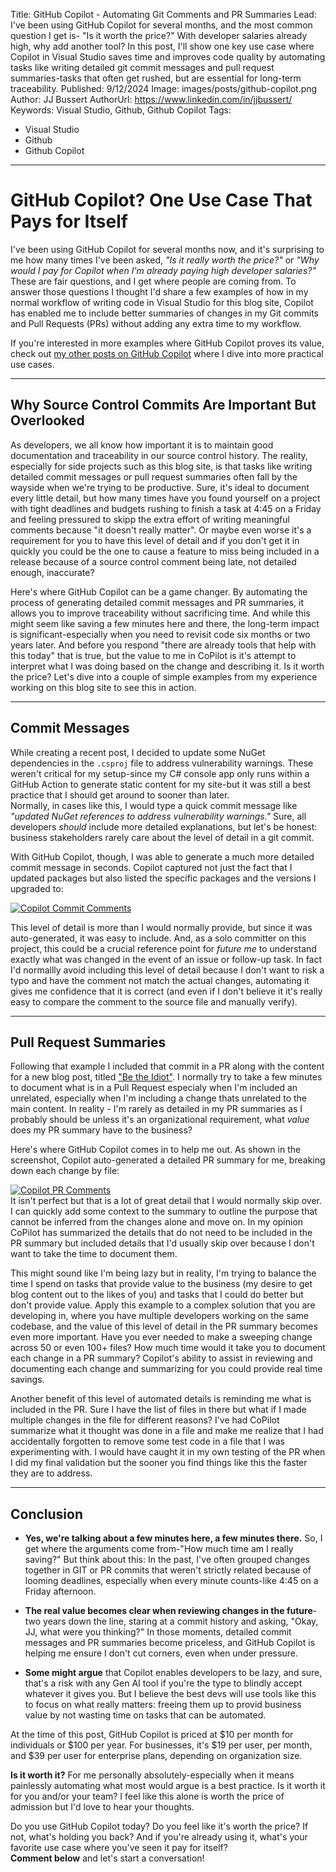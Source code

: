 Title: GitHub Copilot - Automating Git Comments and PR Summaries
Lead: I've been using GitHub Copilot for several months, and the most common question I get is- "Is it worth the price?" With developer salaries already high, why add another tool? In this post, I'll show one key use case where Copilot in Visual Studio saves time and improves code quality by automating tasks like writing detailed git commit messages and pull request summaries-tasks that often get rushed, but are essential for long-term traceability.
Published: 9/12/2024
Image: images/posts/github-copilot.png
Author: JJ Bussert
AuthorUrl: https://www.linkedin.com/in/jjbussert/
Keywords: Visual Studio, Github, Github Copilot
Tags:
 - Visual Studio
 - Github
 - Github Copilot
---
# GitHub Copilot? One Use Case That Pays for Itself

I've been using GitHub Copilot for several months now, and it's surprising to me how many times I've been asked, *"Is it really worth the price?"* or *"Why would I pay for Copilot when I'm already paying high developer salaries?"* These are fair questions, and I get where people are coming from. To answer those questions I thought I'd share a few examples of how in my normal workflow of writing code in Visual Studio for this blog site, Copilot has enabled me to include better summaries of changes in my Git commits and Pull Requests (PRs) without adding any extra time to my workflow.

If you're interested in more examples where GitHub Copilot proves its value, check out [my other posts on GitHub Copilot](https://www.e13.tech/tags/github-copilot) where I dive into more practical use cases.

---

## Why Source Control Commits Are Important But Overlooked

As developers, we all know how important it is to maintain good documentation and traceability in our source control history. The reality, especially for side projects such as this blog site, is that tasks like writing detailed commit messages or pull request summaries often fall by the wayside when we're trying to be productive. Sure, it's ideal to document every little detail, but how many times have you found yourself on a project with tight deadlines and budgets rushing to finish a task at 4:45 on a Friday and feeling pressured to skipp the extra effort of writing meaningful comments because "it doesn't really matter". Or maybe even worse it's a requirement for you to have this level of detail and if you don't get it in quickly you could be the one to cause a feature to miss being included in a release because of a source control comment being late, not detailed enough, inaccurate?  

Here's where GitHub Copilot can be a game changer. By automating the process of generating detailed commit messages and PR summaries, it allows you to improve traceability without sacrificing time. And while this might seem like saving a few minutes here and there, the long-term impact is significant-especially when you need to revisit code six months or two years later. And before you respond "there are already tools that help with this today" that is true, but the value to me in CoPilot is it's attempt to interpret what I was doing based on the change and describing it. Is it worth the price? Let's dive into a couple of simple examples from my experience working on this blog site to see this in action.

---

## Commit Messages 

While creating a recent post, I decided to update some NuGet dependencies in the `.csproj` file to address vulnerability warnings. These weren't critical for my setup-since my C# console app only runs within a GitHub Action to generate static content for my site-but it was still a best practice that I should get around to sooner than later.  
Normally, in cases like this, I would type a quick commit message like *"updated NuGet references to address vulnerability warnings."* Sure, all developers *should* include more detailed explanations, but let's be honest: business stakeholders rarely care about the level of detail in a git commit.

With GitHub Copilot, though, I was able to generate a much more detailed commit message in seconds. Copilot captured not just the fact that I updated packages but also listed the specific packages and the versions I upgraded to:

[![Copilot Commit Comments](/images/posts/github-copilot-git-comments/commit.png "Copilot Commit Comments")](/images/posts/github-copilot-git-comments/commit.png)  

This level of detail is more than I would normally provide, but since it was auto-generated, it was easy to include. And, as a solo committer on this project, this could be a crucial reference point for *future me* to understand exactly what was changed in the event of an issue or follow-up task.  In fact I'd normallly avoid including this level of detail because I don't want to risk a typo and have the comment not match the actual changes, automating it gives me confidence that it is correct (and even if I don't believe it it's really easy to compare the comment to the source file and manually verify).  

---

## Pull Request Summaries

Following that example I included that commit in a PR along with the content for a new blog post, titled ["Be the Idiot"](https://www.e13.tech/posts/leadership-be-the-idiot). I normally try to take a few minutes to document what is in a Pull Request especialy when I'm included an unrelated, especially when I'm including a change thats unrelated to the main content. In reality - I'm rarely as detailed in my PR summaries as I probably should be unless it's an organizational requirement, what *value* does my PR summary have to the business? 

Here's where GitHub Copilot comes in to help me out. As shown in the screenshot, Copilot auto-generated a detailed PR summary for me, breaking down each change by file:

[![Copilot PR Comments](/images/posts/github-copilot-git-comments/pr.png "Copilot PR Comments")](/images/posts/github-copilot-git-comments/pr.png)  
It isn't perfect but that is a lot of great detail that I would normally skip over. I can quickly add some context to the summary to outline the purpose that cannot be inferred from the changes alone and move on.  In my opinion CoPilot has summarized the details that do not need to be included in the PR summary but included details that I'd usually skip over because I don't want to take the time to document them.

This might sound like I'm being lazy but in reality, I'm trying to balance the time I spend on tasks that provide value to the business (my desire to get blog content out to the likes of you) and tasks that I could do better but don't provide value.  Apply this example to a complex solution that you are developing in, where you have multiple developers working on the same codebase, and the value of this level of detail in the PR summary becomes even more important.  Have you ever needed to make a sweeping change across 50 or even 100+ files? How much time would it take you to document each change in a PR summary? Copilot's ability to assist in reviewing and documenting each change and summarizing for you could provide real time savings. 

Another benefit of this level of automated details is reminding me what is included in the PR. Sure I have the list of files in there but what if I made multiple changes in the file for different reasons?  I've had CoPilot summarize what it thought was done in a file and make me realize that I had accidentally forgotten to remove some test code in a file that I was experimenting with. I would have caught it in my own testing of the PR when I did my final validation but the sooner you find things like this the faster they are to address.

---

## Conclusion

- **Yes, we're talking about a few minutes here, a few minutes there.** So, I get where the arguments come from-"How much time am I really saving?" But think about this: In the past, I've often grouped changes together in GIT or PR commits that weren't strictly related because of looming deadlines, especially when every minute counts-like 4:45 on a Friday afternoon.

- **The real value becomes clear when reviewing changes in the future**-two years down the line, staring at a commit history and asking, "Okay, JJ, what were you thinking?" In those moments, detailed commit messages and PR summaries become priceless, and GitHub Copilot is helping me ensure I don't cut corners, even when under pressure.

- **Some might argue** that Copilot enables developers to be lazy, and sure, that's a risk with any Gen AI tool if you're the type to blindly accept whatever it gives you. But I believe the best devs will use tools like this to focus on what really matters: freeing them up to provid business value by not wasting time on tasks that can be automated.  

At the time of this post, GitHub Copilot is priced at $10 per month for individuals or $100 per year. For businesses, it's $19 per user, per month, and $39 per user for enterprise plans, depending on organization size.

**Is it worth it?** For me personally absolutely-especially when it means painlessly automating what most would argue is a best practice. Is it worth it for you and/or your team? I feel like this alone is worth the price of admission but I'd love to hear your thoughts.

Do you use GitHub Copilot today? Do you feel like it's worth the price? If not, what's holding you back? And if you're already using it, what's your favorite use case where you've seen it pay for itself?  
**Comment below** and let's start a conversation!
